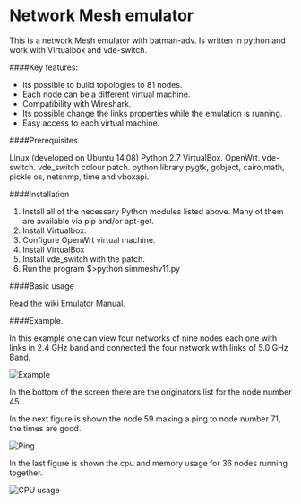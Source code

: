 Network Mesh emulator
=====================

This is a network Mesh emulator with batman-adv. Is written in python and work with Virtualbox and vde-switch.

####Key features:

- Its possible to build topologies to 81 nodes.
- Each node can be a different virtual machine.
- Compatibility with Wireshark.
- Its possible change the links properties while the emulation is running.
- Easy access to each virtual machine.

####Prerequisites

Linux (developed on Ubuntu 14.08)
Python 2.7
VirtualBox.
OpenWrt.
vde-switch.
vde_switch colour patch.
python library pygtk, gobject, cairo,math, pickle os, netsnmp, time and vboxapi.

####Installation

1. Install all of the necessary Python modules listed above. Many of them are available via pip and/or apt-get.
2. Install Virtualbox.
3. Configure OpenWrt virtual machine.
4. Install VirtualBox
5. Install vde_switch with the patch.
6. Run the program $>python simmeshv11.py

####Basic usage

Read the wiki Emulator Manual.

####Example.

In this example one can view four networks of nine nodes each one with links in 2.4 GHz band and connected the four network with links of 5.0 GHz Band.

![Example](https://github.com/dbritos/Network-mesh-emulator/blob/master/figures/example.png "Example")

In the bottom of the screen there are the originators list for the node number 45.

In the next figure is shown the node 59 making a ping to node number 71, the times are good.

![Ping](https://github.com/dbritos/Network-mesh-emulator/blob/master/figures/ping.png "ping")

In the last figure is shown the cpu and memory usage for 36 nodes running together.

![CPU usage](https://github.com/dbritos/Network-mesh-emulator/blob/master/figures/Untitled.png "cpu usage")
